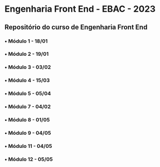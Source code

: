 # Engenharia Front End - EBAC - 2023
## Repositório do curso de Engenharia Front End
### • Módulo 1 - 18/01
### • Módulo 2 - 19/01
### • Módulo 3 - 03/02
### • Módulo 4 - 15/03
### • Módulo 5 - 05/04
### • Módulo 7 - 04/02
### • Módulo 8 - 01/05
### • Módulo 9 - 04/05
### • Módulo 11 - 04/05
### • Módulo 12 - 05/05